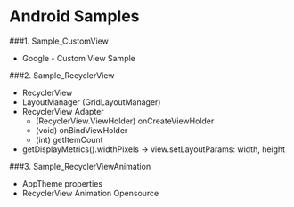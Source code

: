 # Android Samples


###1. Sample_CustomView
 - Google - Custom View Sample

###2. Sample_RecyclerView
 - RecyclerView
 - LayoutManager (GridLayoutManager)
 - RecyclerView Adapter
	- (RecyclerView.ViewHolder) onCreateViewHolder
	- (void) onBindViewHolder
	- (int) getItemCount
 - getDisplayMetrics().widthPixels -> view.setLayoutParams: width, height

###3. Sample_RecyclerViewAnimation
 - AppTheme properties
 - RecyclerView Animation Opensource
